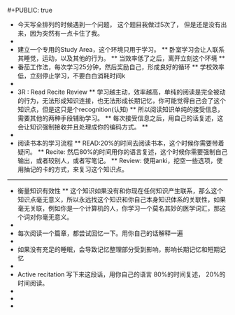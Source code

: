 #+PUBLIC: true
* 今天写全排列的时候遇到一个问题， 这个题目我做过5次了， 但是还是没有出来，因为突然有一点卡住了我。
*
* 建立一个专用的Study Area，这个环境只用于学习。
** 卧室学习会让人联系其睡觉，运动，以及其他的行为。
** 当效率低了之后，离开立刻这个环境
**
* 番茄工作法，每次学习25分钟，然后奖励自己，形成良好的循环
** 学校效率低，立刻停止学习，不要白白消耗时间k
*
* 3R : Read Recite Review
** 学习越主动，效率越高，单纯的阅读是完全被动的行为，无法形成知识连接，也无法形成长期记忆，你可能觉得自己会了这个知识点，但是这只是个recognition(认知)
** 所以阅读知识单纯的接受信息，需要其他的两种手段辅助学习。
** 每次接受信息之后，用自己的话复述，这会让知识强制接收并且处理成你的编码方式。
**
*
* 阅读书本的学习流程
** READ:20%的时间去阅读书本，这个时候你需要带着疑问。
** Recite: 然后80%的时间用你的语言复述，这个时候你需要强制自己输出，或者较别人，或者写笔记。
** Review: 使用anki，挖空一些选项，使用抽记的卡的方式，来复习这个知识点。
***
* 衡量知识有效性
** 这个知识如果没有和你现在任何知识产生联系，那么这个知识点毫无意义，所以永远找这个知识和你自己本身知识体系的关联性，如果毫无关联，例如你是一个计算机的人，你学习一个莫名其妙的医学词汇，那这个词对你毫无意义。
*
* 每次阅读一个篇章，都尝试回忆一下。用你自己的话解释一遍
*
* 如果没有充足的睡眠，会导致记忆整理部分受到影响，影响长期记忆和短期记忆
*
* Active recitation  写下来这段话，用你自己的语言 80%的时间复述， 20%的时间阅读。
*
*
*
